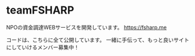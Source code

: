 # teamFSHARP

NPOの資金調達WEBサービスを開発しています。
https://fsharp.me

コードは、こちらに全て公開しています。
一緒に手伝って、もっと良いサイトにしていけるメンバー募集中！